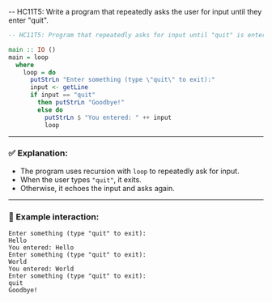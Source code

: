 -- HC11T5: Write a program that repeatedly asks the user for input until they enter "quit".
```haskell
-- HC11T5: Program that repeatedly asks for input until "quit" is entered

main :: IO ()
main = loop
  where
    loop = do
      putStrLn "Enter something (type \"quit\" to exit):"
      input <- getLine
      if input == "quit"
        then putStrLn "Goodbye!"
        else do
          putStrLn $ "You entered: " ++ input
          loop
```

---

### ✅ Explanation:

* The program uses recursion with `loop` to repeatedly ask for input.
* When the user types `"quit"`, it exits.
* Otherwise, it echoes the input and asks again.

---

### 🧪 Example interaction:

```
Enter something (type "quit" to exit):
Hello
You entered: Hello
Enter something (type "quit" to exit):
World
You entered: World
Enter something (type "quit" to exit):
quit
Goodbye!
```
